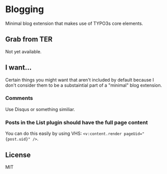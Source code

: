 # Blogging

Minimal blog extension that makes use of TYPO3s core elements.

## Grab from TER

Not yet available.

## I want...

Certain things you might want that aren't included by default because I don't consider them to be a substaintial part of a "minimal" blog extension.

### Comments

Use Disqus or something similiar.

### Posts in the List plugin should have the full page content

You can do this easily by using VHS: ``<v:content.render pageUid="{post.uid}" />``.

## License

MIT